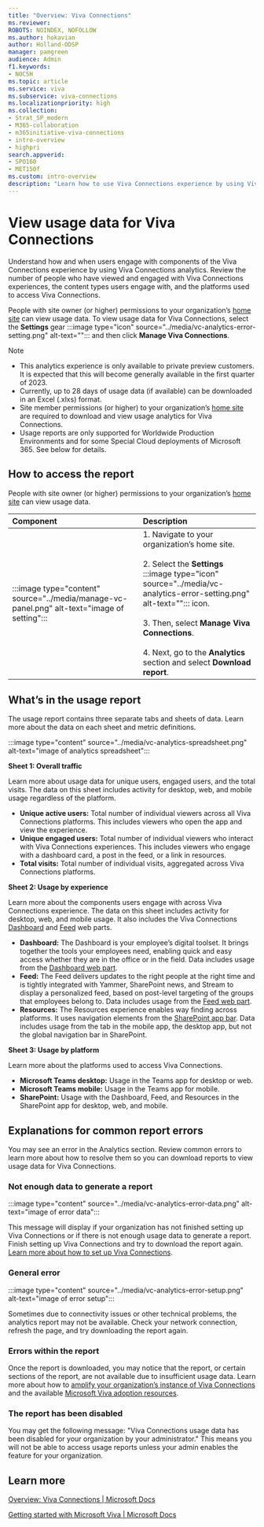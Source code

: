 ```yaml
---
title: "Overview: Viva Connections"
ms.reviewer: 
ROBOTS: NOINDEX, NOFOLLOW
ms.author: hokavian
author: Holland-ODSP
manager: pamgreen
audience: Admin
f1.keywords:
- NOCSH
ms.topic: article
ms.service: viva
ms.subservice: viva-connections
ms.localizationpriority: high
ms.collection:  
- Strat_SP_modern
- M365-collaboration
- m365initiative-viva-connections
- intro-overview
- highpri 
search.appverid:
- SPO160
- MET150f
ms.custom: intro-overview
description: "Learn how to use Viva Connections experience by using Viva Connections analytics."
---
```


# View usage data for Viva Connections

Understand how and when users engage with components of the Viva Connections experience by using Viva Connections analytics. Review the number of people who have viewed and engaged with Viva Connections experiences, the content types users engage with, and the platforms used to access Viva Connections.

People with site owner (or higher) permissions to your organization’s [home site](/sharepoint/home-site) can view usage data. To view usage data for Viva Connections, select the **Settings** gear :::image type="icon" source="../media/vc-analytics-error-setting.png" alt-text=""::: and then click **Manage Viva Connections**.

> [!NOTE]
> - This analytics experience is only available to private preview customers. It is expected that this will become generally available in the first quarter of 2023.
> - Currently, up to 28 days of usage data (if available) can be downloaded in an Excel (.xlxs) format.
> - Site member permissions (or higher) to your organization’s [home site](/sharepoint/home-site) are required to download and view usage analytics for Viva Connections. 
> - Usage reports are only supported for Worldwide Production Environments and for some Special Cloud deployments of Microsoft 365. See below for details.

## How to access the report

People with site owner (or higher) permissions to your organization’s [home site](/sharepoint/home-site) can view usage data.

| Component | Description |
| :------------------- | :------------------- |
| :::image type="content" source="../media/manage-vc-panel.png" alt-text="image of setting"::: | 1. Navigate to your organization’s home site.<br><br> 2. Select the **Settings** :::image type="icon" source="../media/vc-analytics-error-setting.png" alt-text=""::: icon.<br><br> 3. Then, select **Manage Viva Connections**.<br><br> 4. Next, go to the **Analytics** section and select **Download report**. |

## What’s in the usage report

The usage report contains three separate tabs and sheets of data. Learn more about the data on each sheet and metric definitions.

:::image type="content" source="../media/vc-analytics-spreadsheet.png" alt-text="image of analytics spreadsheet":::

**Sheet 1: Overall traffic**

Learn more about usage data for unique users, engaged users, and the total visits. The data on this sheet includes activity for desktop, web, and mobile usage regardless of the platform.

- **Unique active users:** Total number of individual viewers across all Viva Connections platforms. This includes viewers who open the app and view the experience.
- **Unique engaged users:** Total number of individual viewers who interact with Viva Connections experiences. This includes viewers who engage with a dashboard card, a post in the feed, or a link in resources.
- **Total visits:** Total number of individual visits, aggregated across Viva Connections platforms.

**Sheet 2: Usage by experience**

Learn more about the components users engage with across Viva Connections experience. The data on this sheet includes activity for desktop, web, and mobile usage. It also includes the Viva Connections [Dashboard](/viva/connections/use-dashboard-web-part-on-home-site) and [Feed](/viva/connections/use-feed-web-part-for-viva-connections) web parts.

- **Dashboard:** The Dashboard is your employee’s digital toolset. It brings together the tools your employees need, enabling quick and easy access whether they are in the office or in the field. Data includes usage from the [Dashboard web part](/viva/connections/use-dashboard-web-part-on-home-site).
- **Feed:** The Feed delivers updates to the right people at the right time and is tightly integrated with Yammer, SharePoint news, and Stream to display a personalized feed, based on post-level targeting of the groups that employees belong to. Data includes usage from the [Feed web part](/viva/connections/use-feed-web-part-for-viva-connections).
- **Resources:** The Resources experience enables way finding across platforms. It uses navigation elements from the [SharePoint app bar](/viva/connections/sharepoint-app-bar). Data includes usage from the tab in the mobile app, the desktop app, but not the global navigation bar in SharePoint.
 
**Sheet 3: Usage by platform**

Learn more about the platforms used to access Viva Connections.  

- **Microsoft Teams desktop:** Usage in the Teams app for desktop or web.
- **Microsoft Teams mobile:** Usage in the Teams app for mobile.
- **SharePoint:** Usage with the Dashboard, Feed, and Resources in the SharePoint app for desktop, web, and mobile.

## Explanations for common report errors

You may see an error in the Analytics section. Review common errors to learn more about how to resolve them so you can download reports to view usage data for Viva Connections. 

### Not enough data to generate a report

:::image type="content" source="../media/vc-analytics-error-data.png" alt-text="image of error data":::

This message will display if your organization has not finished setting up Viva Connections or if there is not enough usage data to generate a report. Finish setting up Viva Connections and try to download the report again. [Learn more about how to set up Viva Connections](/viva/connections/guide-to-setting-up-viva-connections).

### General error

:::image type="content" source="../media/vc-analytics-error-setup.png" alt-text="image of error setup":::

Sometimes due to connectivity issues or other technical problems, the analytics report may not be available. Check your network connection, refresh the page, and try downloading the report again.

### Errors within the report

Once the report is downloaded, you may notice that the report, or certain sections of the report, are not available due to insufficient usage data. Learn more about how to [amplify your organization’s instance of Viva Connections](/viva/connections/launch-viva-connections) and the available [Microsoft Viva adoption resources](https://adoption.microsoft.com/en-us/viva/).

### The report has been disabled

You may get the following message: "Viva Connections usage data has been disabled for your organization by your administrator." This means you will not be able to access usage reports unless your admin enables the feature for your organization.

## Learn more

[Overview: Viva Connections | Microsoft Docs](/viva/connections/viva-connections-overview)

[Getting started with Microsoft Viva | Microsoft Docs](/viva/getting-started-with-microsoft-viva)
